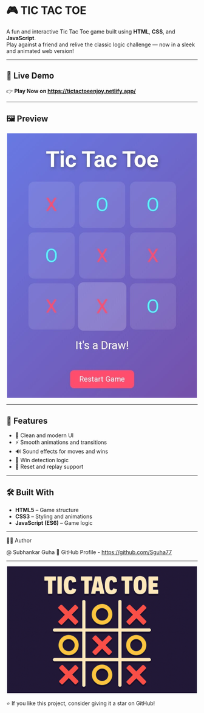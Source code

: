 # 🎮 TIC TAC TOE

A fun and interactive Tic Tac Toe game built using **HTML**, **CSS**, and **JavaScript**.  
Play against a friend and relive the classic logic challenge — now in a sleek and animated web version!

---

## 🚀 Live Demo  
👉 **Play Now on https://tictactoeenjoy.netlify.app/**  


---

## 🖼️ Preview  
<p align="center">
  <img src="assets/ss1.jpeg" alt="Tic Tac Toe Preview" width="500">
</p>


---

## 🧩 Features
- 🎨 Clean and modern UI  
- ⚡ Smooth animations and transitions  
- 🔊 Sound effects for moves and wins  
- 🧠 Win detection logic  
- 🔁 Reset and replay support  

---

## 🛠️ Built With
- **HTML5** – Game structure  
- **CSS3** – Styling and animations  
- **JavaScript (ES6)** – Game logic  

---

🧑‍💻 Author

@ Subhankar Guha
🔗 GitHub Profile - https://github.com/Sguha77

---

<p align="center">
  <img src="assets/ss2.png" alt="Tic Tac Toe Preview" width="500">
</p>

⭐ If you like this project, consider giving it a star on GitHub!
